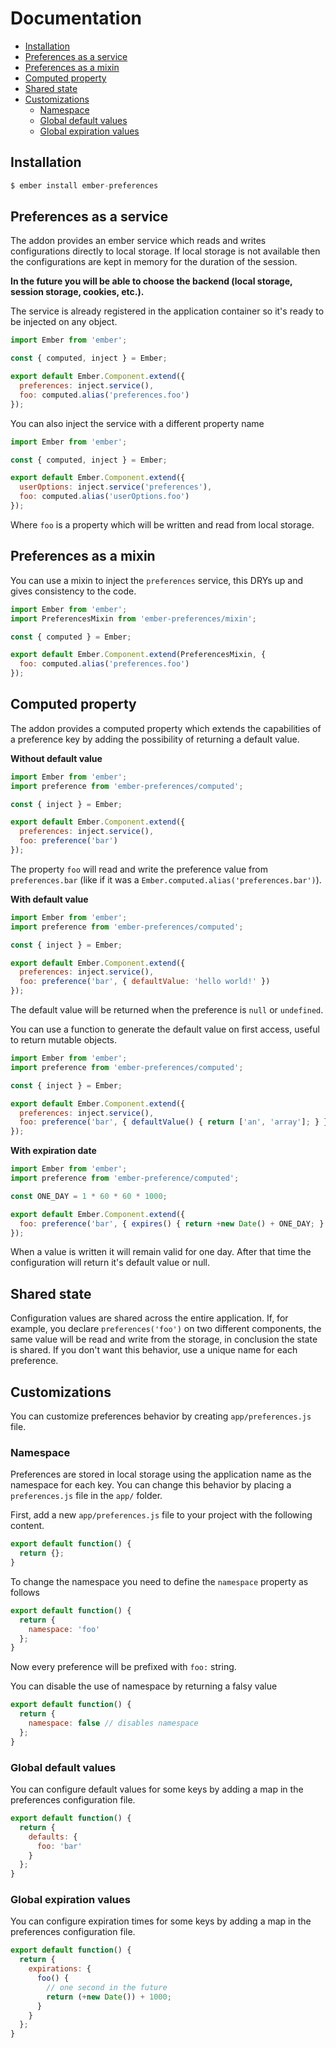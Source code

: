 # Documentation

- [Installation](#installation)
- [Preferences as a service](#preferences-as-a-service)
- [Preferences as a mixin](#preferences-as-a-mixin)
- [Computed property](#computed-property)
- [Shared state](#shared-state)
- [Customizations](#customizations)
  - [Namespace](#namespace)
  - [Global default values](#global-default-values)
  - [Global expiration values](#global-expiration-values)

## Installation

```js
$ ember install ember-preferences
```

## Preferences as a service

The addon provides an ember service which reads and writes configurations
directly to local storage. If local storage is not available then the
configurations are kept in memory for the duration of the session.

__In the future you will be able to choose the backend (local storage, session storage, cookies, etc.).__

The service is already registered in the application container so it's ready to be injected on any object.

```js
import Ember from 'ember';

const { computed, inject } = Ember;

export default Ember.Component.extend({
  preferences: inject.service(),
  foo: computed.alias('preferences.foo')
});
```

You can also inject the service with a different property name

```js
import Ember from 'ember';

const { computed, inject } = Ember;

export default Ember.Component.extend({
  userOptions: inject.service('preferences'),
  foo: computed.alias('userOptions.foo')
});
```

Where `foo` is a property which will be written and read from local storage.

## Preferences as a mixin

You can use a mixin to inject the `preferences` service, this DRYs up and gives
consistency to the code.

```js
import Ember from 'ember';
import PreferencesMixin from 'ember-preferences/mixin';

const { computed } = Ember;

export default Ember.Component.extend(PreferencesMixin, {
  foo: computed.alias('preferences.foo')
});
```

## Computed property

The addon provides a computed property which extends the capabilities of a preference key by adding the possibility of returning a default value.

__Without default value__

```js
import Ember from 'ember';
import preference from 'ember-preferences/computed';

const { inject } = Ember;

export default Ember.Component.extend({
  preferences: inject.service(),
  foo: preference('bar')
});
```

The property `foo` will read and write the preference value from `preferences.bar` (like if it was a `Ember.computed.alias('preferences.bar')`).

__With default value__

```js
import Ember from 'ember';
import preference from 'ember-preferences/computed';

const { inject } = Ember;

export default Ember.Component.extend({
  preferences: inject.service(),
  foo: preference('bar', { defaultValue: 'hello world!' })
});
```

The default value will be returned when the preference is `null` or `undefined`.

You can use a function to generate the default value on first access, useful to
return mutable objects.

```js
import Ember from 'ember';
import preference from 'ember-preferences/computed';

const { inject } = Ember;

export default Ember.Component.extend({
  preferences: inject.service(),
  foo: preference('bar', { defaultValue() { return ['an', 'array']; } })
});
```

__With expiration date__

```js
import Ember from 'ember';
import preference from 'ember-preference/computed';

const ONE_DAY = 1 * 60 * 60 * 1000;

export default Ember.Component.extend({
  foo: preference('bar', { expires() { return +new Date() + ONE_DAY; } })
});
```

When a value is written it will remain valid for one day. After that time the
configuration will return it's default value or null.

## Shared state

Configuration values are shared across the entire application. If, for example,
you declare `preferences('foo')` on two different components, the same value
will be read and write from the storage, in conclusion the state is shared. If
you don't want this behavior, use a unique name for each preference.

## Customizations

You can customize preferences behavior by creating `app/preferences.js` file.

### Namespace

Preferences are stored in local storage using the application name as the
namespace for each key. You can change this behavior by placing a `preferences.js`
file in the `app/` folder.

First, add a new `app/preferences.js` file to your project with the following
content.

```js
export default function() {
  return {};
}
```

To change the namespace you need to define the `namespace` property as follows

```js
export default function() {
  return {
    namespace: 'foo'
  };
}
```

Now every preference will be prefixed with `foo:` string.

You can disable the use of namespace by returning a falsy value

```js
export default function() {
  return {
    namespace: false // disables namespace
  };
}
```

### Global default values

You can configure default values for some keys by adding a map in the
preferences configuration file.

```js
export default function() {
  return {
    defaults: {
      foo: 'bar'
    }
  };
}
```

### Global expiration values

You can configure expiration times for some keys by adding a map in the
preferences configuration file.

```js
export default function() {
  return {
    expirations: {
      foo() {
        // one second in the future
        return (+new Date()) + 1000;
      }
    }
  };
}
```
